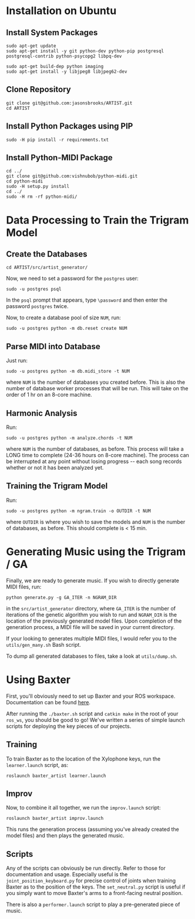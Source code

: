 # Installation on Ubuntu

## Install System Packages

```
sudo apt-get update
sudo apt-get install -y git python-dev python-pip postgresql postgresql-contrib python-psycopg2 libpq-dev

sudo apt-get build-dep python imaging
sudo apt-get install -y libjpeg8 libjpeg62-dev
```

## Clone Repository

```
git clone git@github.com:jasonsbrooks/ARTIST.git
cd ARTIST
```

## Install Python Packages using PIP

```
sudo -H pip install -r requirements.txt
```

## Install Python-MIDI Package

```
cd ../
git clone git@github.com:vishnubob/python-midi.git
cd python-midi
sudo -H setup.py install
cd ../
sudo -H rm -rf python-midi/
```

# Data Processing to Train the Trigram Model

## Create the Databases

```
cd ARTIST/src/artist_generator/
```

Now, we need to set a password for the `postgres` user:

```
sudo -u postgres psql
```

In the `psql` prompt that appears, type `\password` and then enter the password `postgres` twice.

Now, to create a database pool of size `NUM`, run:

```
sudo -u postgres python -m db.reset create NUM
```

## Parse MIDI into Database

Just run:

```
sudo -u postgres python -m db.midi_store -t NUM
```

where `NUM` is the number of databases you created before. This is also the number of database worker processes that will be run. This will take on the order of 1 hr on an 8-core machine.

## Harmonic Analysis

Run:

```
sudo -u postgres python -m analyze.chords -t NUM
```

where `NUM` is the number of databases, as before. This process will take a LONG time to complete (24-36 hours on 8-core machine). The process can be interrupted at any point without losing progress -- each song records whether or not it has been analyzed yet.

## Training the Trigram Model

Run:

```
sudo -u postgres python -m ngram.train -o OUTDIR -t NUM
```

where `OUTDIR` is where you wish to save the models and `NUM` is the number of databases, as before. This should complete is < 15 min.

# Generating Music using the Trigram / GA

Finally, we are ready to generate music. If you wish to directly generate MIDI files, run:

```
python generate.py -g GA_ITER -n NGRAM_DIR
```

in the `src/artist_generator` directory, where `GA_ITER` is the number of iterations of the genetic algorithm you wish to run and `NGRAM_DIR` is the location of the previously generated model files. Upon completion of the generation process, a MIDI file will be saved in your current directory.

If your looking to generates multiple MIDI files, I would refer you to the `utils/gen_many.sh` Bash script. 

To dump all generated databases to files, take a look at `utils/dump.sh`.

# Using Baxter

First, you'll obviously need to set up Baxter and your ROS workspace. Documentation can be found [here](http://sdk.rethinkrobotics.com/wiki/Hello_Baxter).

After running the `./baxter.sh` script and `catkin make` in the root of your `ros_ws`, you should be good to go! We've written a series of simple launch scripts for deploying the key pieces of our projects.

## Training

To train Baxter as to the location of the Xylophone keys, run the `learner.launch` script, as:

```
roslaunch baxter_artist learner.launch
```

## Improv

Now, to combine it all together, we run the `improv.launch` script:

```
roslaunch baxter_artist improv.launch
```

This runs the generation process (assuming you've already created the model files) and then plays the generated music.

## Scripts

Any of the scripts can obviously be run directly. Refer to those for documentation and usage. Especially useful is the `joint_position_keyboard.py` for precise control of joints when training Baxter as to the position of the keys. The `set_neutral.py` script is useful if you simply want to move Baxter's arms to a front-facing neutral position.

There is also a `performer.launch` script to play a pre-generated piece of music.
